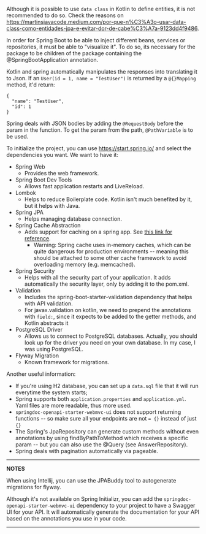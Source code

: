 Although it is possible to use ```data class``` in Kotlin to define entities, it is not recommended to do so. Check the reasons on https://martinsjavacode.medium.com/por-que-n%C3%A3o-usar-data-class-como-entidades-jpa-e-evitar-dor-de-cabe%C3%A7a-9123dd4f9486.

In order for Spring Boot to be able to inject different beans, services or repositories, it must be able to "visualize it". To do so, its necessary for the package to be children of the package containing the @SpringBootApplication annotation.

Kotlin and spring automatically manipulates the responses into translating it to Json. If an ```User(id = 1, name = "TestUser")``` is returned by a ```@{}Mapping``` method, it'd return:
```
{
  "name": "TestUser",
  "id": 1
}
```

Spring deals with JSON bodies by adding the ```@RequestBody``` before the param in the function. To get the param from the path, ```@PathVariable``` is to be used.

To initialize the project, you can use https://start.spring.io/ and select the dependencies you want. We want to have it:

- Spring Web
  - Provides the web framework.
- Spring Boot Dev Tools
  - Allows fast application restarts and LiveReload.
- Lombok
  - Helps to reduce Boilerplate code. Kotlin isn't much benefited by it, but it helps with Java.
- Spring JPA
  - Helps managing database connection.
- Spring Cache Abstraction
  - Adds support for caching on a spring app. See [this link for reference](https://www.baeldung.com/spring-cache-tutorial).
    - Warning: Spring cache uses in-memory caches, which can be quite dangerous for production environments -- meaning this should be attached to some other cache framework to avoid overloading memory (e.g. memcached). 
- Spring Security
  - Helps with all the security part of your application. It adds automatically the security layer, only by adding it to the pom.xml.
- Validation
  - Includes the spring-boot-starter-validation dependency that helps with API validation.
  - For javax.validation on kotlin, we need to prepend the annotations with ```field:```, since it expects to be added to the getter methods, and Kotlin abstracts it
- PostgreSQL Driver
  - Allows us to connect to PostgreSQL databases. Actually, you should look up for the driver you need on your own database. In my case, I was using PostgreSQL.
- Flyway Migration
  - Known framework for migrations.

Another useful information:
- If you're using H2 database, you can set up a ```data.sql``` file that it will run everytime the system starts;
- Spring supports both ```application.properties``` and ```application.yml```. Yaml files are more readable, thus more used.
- ```springdoc-openapi-starter-webmvc-ui``` does not support returning functions -- so make sure all your endpoints are not ```= {}``` instead of just ```{}```
- The Spring's JpaRepository can generate custom methods without even annotations by using findByPathToMethod which receives a specific param -- but you can also use the @Query (see AnswerRepository).
- Spring deals with pagination automatically via pageable.

---
**NOTES**

When using Intellij, you can use the JPABuddy tool to autogenerate migrations for flyway.

Although it's not available on Spring Initializr, you can add the ```springdoc-openapi-starter-webmvc-ui``` dependency to your project to have a Swagger UI for your API. It will automatically generate the documentation for your API based on the annotations you use in your code.

---